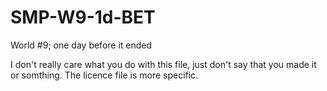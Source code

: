 # SMP-W9-1d-BET
World #9; one day before it ended 

I don't really care what you do with this file, just don't say that you made it or somthing. The licence file is more specific.
